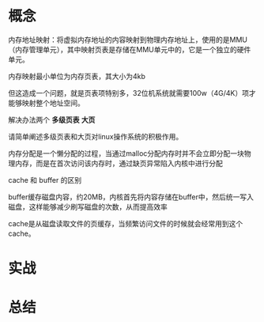 # 概念

内存地址映射：将虚拟内存地址的内容映射到物理内存地址上，使用的是MMU（内存管理单元），其中映射页表是存储在MMU单元中的，它是一个独立的硬件单元。

内存映射最小单位为内存页表，其大小为4kb

但这造成一个问题，就是页表项特别多，32位机系统就需要100w（4G/4K）项才能够映射整个地址空间。

解决办法两个 **多级页表**   **大页**

请简单阐述多级页表和大页对linux操作系统的积极作用。

内存分配是一个懒分配的过程，当通过malloc分配内存时并不会立即分配一块物理内存，而是在首次访问该内存时，通过缺页异常陷入内核中进行分配

cache 和 buffer 的区别

buffer缓存磁盘内容，约20MB，内核首先将内容存储在buffer中，然后统一写入磁盘，这样能够减少刷写磁盘的次数，从而提高效率

cache是从磁盘读取文件的页缓存，当频繁访问文件的时候就会经常用到这个cache。




# 实战


# 总结
